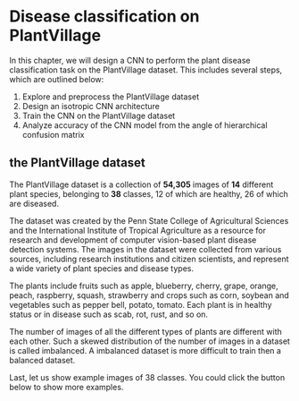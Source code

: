 # Disease classification on PlantVillage

In this chapter, we will design a CNN to perform the plant disease classification task on the PlantVillage dataset. This includes several steps, which are outlined below:

1. Explore and preprocess the PlantVillage dataset
2. Design an isotropic CNN architecture
3. Train the CNN on the PlantVillage dataset
4. Analyze accuracy of the CNN model from the angle of hierarchical confusion matrix

## the PlantVillage dataset

The PlantVillage dataset is a collection of **54,305** images of **14** different plant species, belonging to **38** classes, 12 of which are healthy, 26 of which are diseased.

The dataset was created by the Penn State College of Agricultural Sciences and the International Institute of Tropical Agriculture as a resource for research and development of computer vision-based plant disease detection systems.
The images in the dataset were collected from various sources, including research institutions and citizen scientists, and represent a wide variety of plant species and disease types.

The plants include fruits such as apple, blueberry, cherry, grape, orange, peach, raspberry, squash, strawberry and crops such as corn, soybean and vegetables such as pepper bell, potato, tomato. Each plant is in healthy status or in disease such as scab, rot, rust, and so on.

The number of images of all the different types of plants are different with each other. Such a skewed distribution of the number of images in a dataset is called imbalanced. A imbalanced dataset is more difficult to train then a balanced dataset.

Last, let us show example images of 38 classes. You could click the button below to show more examples.
